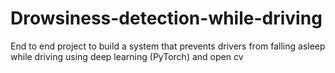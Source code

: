 # Drowsiness-detection-while-driving
End to end project to build a system that prevents drivers from falling asleep while driving using deep learning (PyTorch) and open cv
